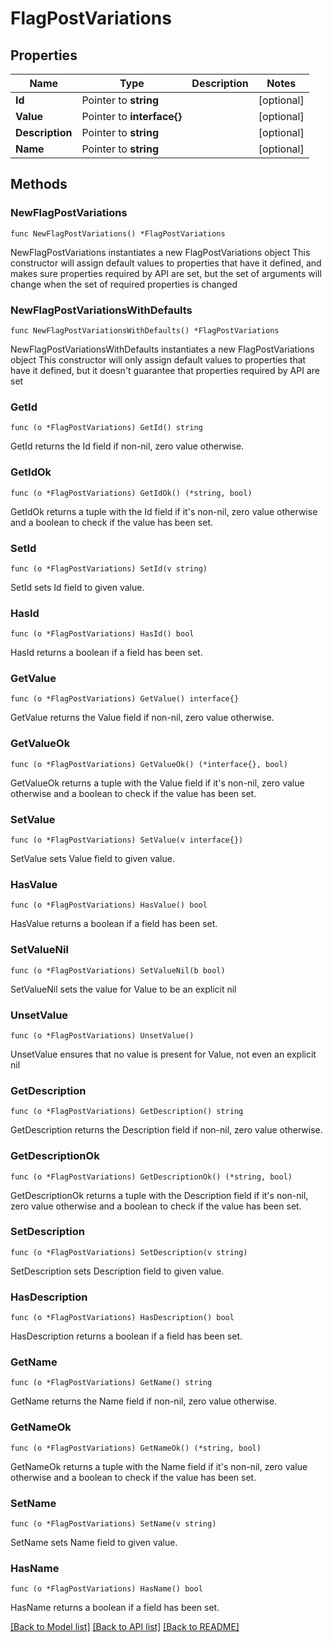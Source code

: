 # FlagPostVariations

## Properties

Name | Type | Description | Notes
------------ | ------------- | ------------- | -------------
**Id** | Pointer to **string** |  | [optional] 
**Value** | Pointer to **interface{}** |  | [optional] 
**Description** | Pointer to **string** |  | [optional] 
**Name** | Pointer to **string** |  | [optional] 

## Methods

### NewFlagPostVariations

`func NewFlagPostVariations() *FlagPostVariations`

NewFlagPostVariations instantiates a new FlagPostVariations object
This constructor will assign default values to properties that have it defined,
and makes sure properties required by API are set, but the set of arguments
will change when the set of required properties is changed

### NewFlagPostVariationsWithDefaults

`func NewFlagPostVariationsWithDefaults() *FlagPostVariations`

NewFlagPostVariationsWithDefaults instantiates a new FlagPostVariations object
This constructor will only assign default values to properties that have it defined,
but it doesn't guarantee that properties required by API are set

### GetId

`func (o *FlagPostVariations) GetId() string`

GetId returns the Id field if non-nil, zero value otherwise.

### GetIdOk

`func (o *FlagPostVariations) GetIdOk() (*string, bool)`

GetIdOk returns a tuple with the Id field if it's non-nil, zero value otherwise
and a boolean to check if the value has been set.

### SetId

`func (o *FlagPostVariations) SetId(v string)`

SetId sets Id field to given value.

### HasId

`func (o *FlagPostVariations) HasId() bool`

HasId returns a boolean if a field has been set.

### GetValue

`func (o *FlagPostVariations) GetValue() interface{}`

GetValue returns the Value field if non-nil, zero value otherwise.

### GetValueOk

`func (o *FlagPostVariations) GetValueOk() (*interface{}, bool)`

GetValueOk returns a tuple with the Value field if it's non-nil, zero value otherwise
and a boolean to check if the value has been set.

### SetValue

`func (o *FlagPostVariations) SetValue(v interface{})`

SetValue sets Value field to given value.

### HasValue

`func (o *FlagPostVariations) HasValue() bool`

HasValue returns a boolean if a field has been set.

### SetValueNil

`func (o *FlagPostVariations) SetValueNil(b bool)`

 SetValueNil sets the value for Value to be an explicit nil

### UnsetValue
`func (o *FlagPostVariations) UnsetValue()`

UnsetValue ensures that no value is present for Value, not even an explicit nil
### GetDescription

`func (o *FlagPostVariations) GetDescription() string`

GetDescription returns the Description field if non-nil, zero value otherwise.

### GetDescriptionOk

`func (o *FlagPostVariations) GetDescriptionOk() (*string, bool)`

GetDescriptionOk returns a tuple with the Description field if it's non-nil, zero value otherwise
and a boolean to check if the value has been set.

### SetDescription

`func (o *FlagPostVariations) SetDescription(v string)`

SetDescription sets Description field to given value.

### HasDescription

`func (o *FlagPostVariations) HasDescription() bool`

HasDescription returns a boolean if a field has been set.

### GetName

`func (o *FlagPostVariations) GetName() string`

GetName returns the Name field if non-nil, zero value otherwise.

### GetNameOk

`func (o *FlagPostVariations) GetNameOk() (*string, bool)`

GetNameOk returns a tuple with the Name field if it's non-nil, zero value otherwise
and a boolean to check if the value has been set.

### SetName

`func (o *FlagPostVariations) SetName(v string)`

SetName sets Name field to given value.

### HasName

`func (o *FlagPostVariations) HasName() bool`

HasName returns a boolean if a field has been set.


[[Back to Model list]](../README.md#documentation-for-models) [[Back to API list]](../README.md#documentation-for-api-endpoints) [[Back to README]](../README.md)



